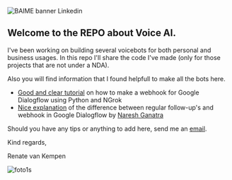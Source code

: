 ![BAIME banner Linkedin](https://user-images.githubusercontent.com/47600826/73174265-9c3c5e80-4107-11ea-858b-c2c9f5304729.png)

## Welcome to the REPO about Voice AI. 

I've been working on building several voicebots for both personal and business usages. 
In this repo I'll share the code I've made (only for those projects that are not under a NDA). 

Also you will find information that I found helpfull to make all the bots here. 

- [Good and clear tutorial](https://tutorials.botsfloor.com/dialogflow-fulfillment-webhook-tutorial-7cf4ceba0e5e) on how to make a webhook for Google Dialogflow using Python and NGrok
- [Nice explanation](https://www.youtube.com/watch?v=WzccjhAuqBo) of the difference between regular follow-up's and webhook in Google Dialogflow by [Naresh Ganatra](https://github.com/nareshganatra)


Should you have any tips or anything to add here, send me an [email](renate@baime.nl). 

Kind regards, 

Renate van Kempen

![foto1s](https://user-images.githubusercontent.com/47600826/73173281-4f578880-4105-11ea-8862-4c54a530e7f4.jpg)
